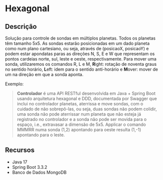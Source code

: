 # **Hexagonal**

## **Descrição**

Solução para controle de sondas em múltiplos planetas.
Todos os planetas têm tamanho 5x5.
As sondas estarão posicionadas em um dado planeta como num plano cartesiano, ou seja, através de (posicaoX, posicaoY) e podem estar apondatas paras as direções N, S, E e W que representam os pontos cardeias norte, sul, leste e oeste, respectivamente.
Para mover uma sonda, utilizaremos os comandos R, L e M, **R**ight: rotação de noventa graus no sentido horário, **L**eft: idem para o sentido anti-horário e **M**over: mover de um na direção em que a sonda aponta.

Exemplo:
> **Controlador** é uma API RESTful desenvolvida em Java + Spring Boot usando arquitetura hexagonal e DDD, documentada por Swagger que inclui no controlador planetas, aterrissa e move sondas, com o cuidado de não sobrepô-las, ou seja, duas sondas não podem colidir, uma sonda não pode aterrissar num planeta que não esteja já registrado no controlador e a sonda não pode ser movida para o espaço, i.e., extravasar a dimensão de 5x5.
> Applicar o comando MMMRR numa sonda (1,2) apontando para oeste resulta (1,-1) apontando para o leste.

## **Recursos**
- Java 17
- Spring Boot 3.3.2
- Banco de Dados MongoDB


